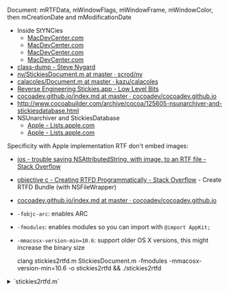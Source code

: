 Document: mRTFData, mWindowFlags, mWindowFrame, mWindowColor, then mCreationDate and mModificationDate

- Inside StYNCies
	- [MacDevCenter.com](https://web.archive.org/web/20160823123634/http://www.macdevcenter.com:80/pub/a/mac/2005/03/11/cocoa.html)
	- [MacDevCenter.com](https://web.archive.org/web/20160813065859/http://www.macdevcenter.com/pub/a/mac/2005/03/11/cocoa.html?page=2)
	- [MacDevCenter.com](https://web.archive.org/web/20160823130712/http://www.macdevcenter.com:80/pub/a/mac/2005/03/18/cocoa.html)
	- [MacDevCenter.com](https://web.archive.org/web/20160813130502/http://www.macdevcenter.com/pub/a/mac/2005/03/18/cocoa.html?page=2)
- [class-dump - Steve Nygard](http://stevenygard.com/projects/class-dump/)
- [nv/StickiesDocument.m at master · scrod/nv](https://github.com/scrod/nv/blob/master/StickiesDocument.m)
- [calacoles/Document.m at master · kazu/calacoles](https://github.com/kazu/calacoles/blob/master/stickies-local/bundle/Document.m)
- [Reverse Engineering Stickies.app - Low Level Bits](https://lowlevelbits.org/reverse-engineering-stickies.app/)
- [cocoadev.github.io/index.md at master · cocoadev/cocoadev.github.io](https://github.com/cocoadev/cocoadev.github.io/blob/master/StickiesDatabase/index.md)
- http://www.cocoabuilder.com/archive/cocoa/125605-nsunarchiver-and-stickiesdatabase.html
- NSUnarchiver and StickiesDatabase
	- [Apple - Lists.apple.com](https://lists.apple.com/archives/cocoa-dev/2005/Jan/msg00736.html)
	- [Apple - Lists.apple.com](https://lists.apple.com/archives/Cocoa-dev/2005/Jan/msg00761.html)
	
Specificity with Apple implementation RTF don't embed images:

- [ios - trouble saving NSAttributedString, with image, to an RTF file - Stack Overflow](https://stackoverflow.com/questions/23370275/trouble-saving-nsattributedstring-with-image-to-an-rtf-file/29181130#29181130)
- [objective c - Creating RTFD Programmatically - Stack Overflow](https://stackoverflow.com/questions/23637194/creating-rtfd-programmatically/35684977#35684977) - Create RTFD Bundle (with NSFileWrapper)
- [cocoadev.github.io/index.md at master · cocoadev/cocoadev.github.io](https://github.com/cocoadev/cocoadev.github.io/blob/master/RTFOrWordDocsWithImages/index.md)

- `-fobjc-arc`: enables ARC
- `-fmodules`: enables modules so you can import with `@import AppKit;`
- `-mmacosx-version-min=10.6`: support older OS X versions, this might increase the binary size

	clang stickies2rtfd.m StickiesDocument.m -fmodules -mmacosx-version-min=10.6 -o stickies2rtfd && ./stickies2rtfd

<details>
	<summary>`stickies2rtfd.m`</summary>
	
	#import <Foundation/Foundation.h>
	#import "StickiesDocument.h"
	
	int main() {
		NSMutableArray *stickyNotes = nil;
		NSData *stickyData = [NSData dataWithContentsOfFile:@"StickiesDatabase"];// usally at ~/Library/StickiesDatabase
		// NSUnarchiver is deprecated in macOS 10.13, could be replaced by https://github.com/berkus/cocotron/ NSUnarchiver or https://github.com/depth42/MEUnarchiver
		NSUnarchiver *unarchiver = [[NSUnarchiver alloc] initForReadingWithData:stickyData];
		// Use https://github.com/scrod/nv/blob/master/StickiesDocument.m
		[unarchiver decodeClassName:@"Document" asClassName:@"StickiesDocument"];
		stickyNotes = [[unarchiver decodeObject] retain];
		//NSLog(@"Decoded object: %@", stickyNotes);
		[unarchiver release];
	
		if (stickyNotes && [stickyNotes isKindOfClass:[NSMutableArray class]]) {
			NSMutableArray *notes = [NSMutableArray arrayWithCapacity:[stickyNotes count]];
		
			// Stickies default colors
			// https://github.com/AlexDenisov/ModernStickies/blob/master/main.c
			// https://lowlevelbits.org/reverse-engineering-stickies.app/
			NSArray *colors = @[
				// Yello
				[NSColor colorWithDeviceRed:0.996078f green:0.956862f blue:0.611764f alpha:1.0f],
				// Blue
				[NSColor colorWithDeviceRed:0.678431f green:0.956863f blue:1.0f alpha:1.0f],
				// Green
				[NSColor colorWithDeviceRed:0.698039f green:1.0f blue:0.631373f alpha:1.0f],
				// Pink
				[NSColor colorWithDeviceRed:1.0f green:0.780392f blue:0.780392f alpha:1.0f],
				// Purple
				[NSColor colorWithDeviceRed:0.713725f green:0.792157f blue:1.0f alpha:1.0f],
				// Gray
				[NSColor colorWithDeviceRed:0.933333f green:0.933333f blue:0.933333f alpha:1.0f]
			];
			
			NSFileManager *fileManager = [NSFileManager defaultManager];
	
			unsigned int i;
			for (i=0; i<[stickyNotes count]; i++) {
				StickiesDocument *doc = [stickyNotes objectAtIndex:i];
				if ([doc isKindOfClass:[StickiesDocument class]]) {
					NSString *filename = [NSString stringWithFormat:@"stickynote-%d.rtfd", i + 1];
				
					// RTFDData can't be written directly (it's not RTFD bundle / disk format / com.apple.rtfd but Flat RTFD / pasteboard format / com.apple.flat-rtfd), TextEdit can't read it
					//[[doc RTFDData] writeToFile:filename atomically:NO];
					// We need to encode the data to an other format: RTF Apple implementation does not embedded images natively (see https://stackoverflow.com/a/29181130/470117) or an other format that support images attachment like NSWebArchiveTextDocumentType (use NSKeyedArchiver), etc. https://developer.apple.com/documentation/uikit/nsattributedstringdocumenttype?language=objc
					// Instead we use NSFileWrapper create RTFD bundle				
					int colorIndex = [doc windowColor];
					id color = colorIndex < (int)[colors count] ? colors[colorIndex] : colors[0];
					NSAttributedString *str = 
						[[NSAttributedString alloc] 
							initWithRTFD:[doc RTFDData] 
								documentAttributes:nil];
					NSDictionary *docAttrs = @{
						NSDocumentTypeDocumentAttribute: NSRTFDTextDocumentType,//NSWebArchiveTextDocumentType,
						//NSCharacterEncodingDocumentAttribute: [NSNumber numberWithInteger:NSASCIIStringEncoding],
						// Update the background color to use the same color as stikies
						NSBackgroundColorDocumentAttribute: color
					};
					NSFileWrapper* fileWrapper = [str fileWrapperFromRange:NSMakeRange(0, str.length) documentAttributes:docAttrs error:nil];
					// Remove the file or bundle first
					[NSFileManager.defaultManager removeItemAtPath:filename error:nil];
					[fileWrapper writeToURL:[NSURL fileURLWithPath:filename] options:NSFileWrapperWritingAtomic originalContentsURL:nil error:nil];
				
					// Update creation and modification dates
					[NSFileManager.defaultManager setAttributes: @{
						NSFileCreationDate: [doc creationDate],
						NSFileModificationDate: [doc modificationDate]
						}
						ofItemAtPath:filename
							error:nil];
				} else {
					NSLog(@"Sticky document is wrong: %@", [doc description]);
				}
			}
	
			[stickyNotes release];
		} else {
			NSLog(@"Sticky notes array is wrong: %@", [stickyNotes description]);
		}
		
		return 0;
	}
<details>